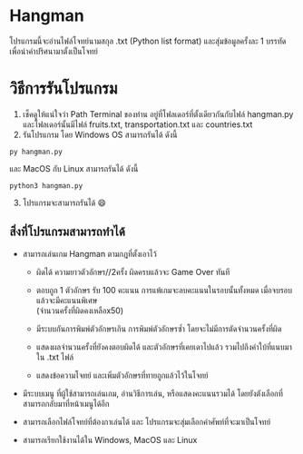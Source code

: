 # Hangman

โปรแกรมนี้จะอ่านไฟล์โจทย์นามสกุล .txt (Python list format) และสุ่มข้อมูลครั้งละ 1 บรรทัด เพื่อนำคำปริศนามาตั้งเป็นโจทย์

# วิธีการรันโปรแกรม

1. เช็คดูให้แน่ใจว่า Path Terminal ของท่าน อยู่ที่โฟลเดอร์ที่ตั้งเดียวกันกับไฟล์ hangman.py และโฟลเดอร์นั้นมีไฟล์ fruits.txt, transportation.txt และ countries.txt
2. รันโปรแกรม โดย Windows OS สามารถรันได้ ดังนี้<br>

  ```
  py hangman.py
  ```

  และ MacOS กับ Linux สามารถรันได้ ดังนี้<br>

  ```
  python3 hangman.py
  ```

3. โปรแกรมจะสามารถรันได้ :smile:<br>

## สิ่งที่โปรแกรมสามารถทำได้

- สามารถเล่นเกม Hangman ตามกฎที่ตั้งเอาไว้<br>

  - ผิดได้ ความยาวตัวอักษร//2ครั้ง ผิดครบแล้วจะ Game Over ทันที
  - ตอบถูก 1 ตัวอักษร รับ 100 คะแนน การแพ้เกมจะลบคะแนนในรอบนั้นทั้งหมด เมื่อจบรอบแล้วจะมีคะแนนพิเศษ<br>
    (จำนวนครั้งที่ผิดคงเหลือx50)
  - มีระบบกันการพิมพ์ตัวอักษรเกิน การพิมพ์ตัวอักษรซ้ำ โดยจะไม่มีการตัดจำนวนครั้งที่ผิด

  - แสดงผลจำนวนครั้งที่ยังคงตอบผิดได้ และตัวอักษรที่เคยเดาไปแล้ว รวมไปถึงคำใบ้ที่แนบมาใน .txt ไฟล์

  - แสดงข้อความโจทย์ และเพิ่มตัวอักษรที่ทายถูกแล้วไว้ในโจทย์

- มีระบบเมนู ที่ผู้ใช้สามารถเล่นเกม, อ่านวิธีการเล่น, หรือแสดงคะแนนรวมได้ โดยยังตังเลือกที่สามารถกลับมาที่หน้าเมนูได้อีก

- สามารถเลือกไฟล์โจทย์ที่ต้องกาเล่นได้ และ โปรแกรมจะสุ่มเลือกคำศัพท์ที่จะมาเป็นโจทย์

- สามารถเรียกใช้งานได้ใน Windows, MacOS และ Linux
